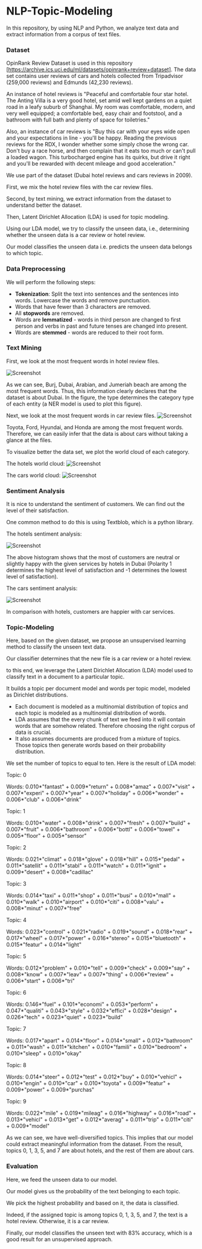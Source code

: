 # NLP-Topic-Modeling

In this repository, by using NLP and Python, we analyze text data and extract information from a corpus of text files. 


### Dataset
 
OpinRank Review Dataset is used in this repository [https://archive.ics.uci.edu/ml/datasets/opinrank+review+dataset]. The data set contains user reviews of cars and hotels collected from Tripadvisor (259,000 reviews) and Edmunds (42,230 reviews).

An instance of hotel reviews is "Peaceful and comfortable four star hotel. The Anting Villa is a very good hotel, set amid well kept gardens on a quiet road in a leafy suburb of Shanghai. My room was comfortable, modern, and very well equipped; a comfortable bed, easy chair and footstool, and a bathroom with full bath and plenty of space for toiletries."

Also, an instance of car reviews is "Buy this car with your eyes wide open and your expectations in line - you'll be happy. Reading the previous reviews for the RDX, I wonder whether some simply chose the wrong car. Don't buy a race horse, and then complain that it eats too much or can't pull a loaded wagon. This turbocharged engine has its quirks, but drive it right and you'll be rewarded with decent mileage and good acceleration."

We use part of the dataset (Dubai hotel reviews and cars reviews in 2009).

First, we mix the hotel review files with the car review files. 

Second, by text mining, we extract information from the dataset to understand better the dataset. 

Then, Latent Dirichlet Allocation (LDA) is used for topic modeling.

Using our LDA model, we try to classify the unseen data, i.e., determining whether the unseen data is a car review or hotel review. 

Our model classifies the unseen data i.e. predicts the unseen data belongs to which topic.


### Data Preprocessing 

We will perform the following steps:

* **Tokenization**: Split the text into sentences and the sentences into words. Lowercase the words and remove punctuation.
* Words that have fewer than 3 characters are removed.
* All **stopwords** are removed.
* Words are **lemmatized** - words in third person are changed to first person and verbs in past and future tenses are changed into present.
* Words are **stemmed** - words are reduced to their root form.

### Text Mining 

First, we look at the most frequent words in hotel review files. 

![Screenshot](top-frequent-hotels.png) 

As we can see, Burj, Dubai, Arabian, and Jumeriah beach are among the most frequent words. Thus, this information clearly declares that the dataset is about Dubai. In the figure, the type determines the category type of each entity (a NER model is used to plot this figure). 

Next, we look at the most frequent words in car review files. 
![Screenshot](frequent-word-cars.png) 

Toyota, Ford, Hyundai, and Honda are among the most frequent words. Therefore, we can easily infer that the data is about cars without taking a glance at the files.

To visualize better the data set, we plot the world cloud of each category. 

The hotels world cloud:
![Screenshot](world-cloud-hotels.png) 

The cars world cloud:
![Screenshot](world-cloud-cars.png) 

### Sentiment Analysis

It is nice to understand the sentiment of customers. We can find out the level of their satisfaction.

One common method to do this is using Textblob, which is a python library. 

The hotels sentiment analysis:

![Screenshot](hotels-hist.png) 

The above histogram shows that the most of customers are neutral or slightly happy with the given services by hotels in Dubai
(Polarity 1 determines the highest level of satisfaction and -1 determines the lowest level of satisfaction).

The cars sentiment analysis: 

![Screenshot](cars-hist.png) 

In comparison with hotels, customers are happier with car services. 

### Topic-Modeling

Here, based on the given dataset, we propose an unsupervised learning method to classify the unseen text data.

Our classifier determines that the new file is a car review or a hotel review. 

to this end, we leverage the Latent Dirichlet Allocation (LDA) model used to classify text in a document to a particular topic.

It builds a topic per document model and words per topic model, modeled as Dirichlet distributions. 

* Each document is modeled as a multinomial distribution of topics and each topic is modeled as a multinomial distribution of words.
* LDA assumes that the every chunk of text we feed into it will contain words that are somehow related. Therefore choosing the right corpus of data is crucial. 
* It also assumes documents are produced from a mixture of topics. Those topics then generate words based on their probability distribution. 

We set the number of topics to equal to ten. Here is the result of LDA model:

Topic: 0 

Words: 0.010*"fantast" + 0.009*"return" + 0.008*"amaz" + 0.007*"visit" + 0.007*"experi" + 0.007*"year" + 0.007*"holiday" + 0.006*"wonder" + 0.006*"club" + 0.006*"drink"


Topic: 1 

Words: 0.010*"water" + 0.008*"drink" + 0.007*"fresh" + 0.007*"build" + 0.007*"fruit" + 0.006*"bathroom" + 0.006*"bottl" + 0.006*"towel" + 0.005*"floor" + 0.005*"sensor"


Topic: 2 

Words: 0.021*"climat" + 0.018*"glove" + 0.018*"hill" + 0.015*"pedal" + 0.011*"satellit" + 0.011*"stabl" + 0.011*"watch" + 0.011*"ignit" + 0.009*"desert" + 0.008*"cadillac"


Topic: 3 

Words: 0.014*"taxi" + 0.011*"shop" + 0.011*"busi" + 0.010*"mall" + 0.010*"walk" + 0.010*"airport" + 0.010*"citi" + 0.008*"valu" + 0.008*"minut" + 0.007*"free"


Topic: 4 

Words: 0.023*"control" + 0.021*"radio" + 0.019*"sound" + 0.018*"rear" + 0.017*"wheel" + 0.017*"power" + 0.016*"stereo" + 0.015*"bluetooth" + 0.015*"featur" + 0.014*"light"


Topic: 5 

Words: 0.012*"problem" + 0.010*"tell" + 0.009*"check" + 0.009*"say" + 0.008*"know" + 0.007*"leav" + 0.007*"thing" + 0.006*"review" + 0.006*"start" + 0.006*"tri"


Topic: 6 

Words: 0.146*"fuel" + 0.101*"economi" + 0.053*"perform" + 0.047*"qualiti" + 0.043*"style" + 0.032*"effici" + 0.028*"design" + 0.026*"tech" + 0.023*"quiet" + 0.023*"build"


Topic: 7 

Words: 0.017*"apart" + 0.014*"floor" + 0.014*"small" + 0.012*"bathroom" + 0.011*"wash" + 0.011*"kitchen" + 0.010*"famili" + 0.010*"bedroom" + 0.010*"sleep" + 0.010*"okay"


Topic: 8 

Words: 0.014*"steer" + 0.012*"test" + 0.012*"buy" + 0.010*"vehicl" + 0.010*"engin" + 0.010*"car" + 0.010*"toyota" + 0.009*"featur" + 0.009*"power" + 0.009*"purchas"


Topic: 9 

Words: 0.022*"mile" + 0.019*"mileag" + 0.016*"highway" + 0.016*"road" + 0.013*"vehicl" + 0.013*"get" + 0.012*"averag" + 0.011*"trip" + 0.011*"citi" + 0.009*"model"

As we can see, we have well-diversified topics. This implies that our model could extract meaningful information from the dataset. From the result, topics 0, 1, 3, 5, and 7 are about hotels, and the rest of them are about cars. 


### Evaluation

Here, we feed the unseen data to our model. 

Our model gives us the probability of the text belonging to each topic.

We pick the highest probability and based on it, the data is classified. 

Indeed, if the assigned topic is among topics 0, 1, 3, 5, and 7, the text is a hotel review. Otherwise, it is a car review.

Finally, our model classifies the unseen text with 83% accuracy, which is a good result for an unsupervised approach.
